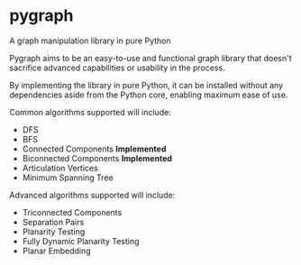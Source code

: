 # pygraph
A graph manipulation library in pure Python

Pygraph aims to be an easy-to-use and functional graph library that doesn't sacrifice advanced capabilities or usability in the process.

By implementing the library in pure Python, it can be installed without any dependencies aside from the Python core, enabling maximum ease of use.

Common algorithms supported will include:
* DFS
* BFS
* Connected Components **Implemented**
* Biconnected Components **Implemented**
* Articulation Vertices
* Minimum Spanning Tree

Advanced algorithms supported will include:
* Triconnected Components
* Separation Pairs
* Planarity Testing
* Fully Dynamic Planarity Testing
* Planar Embedding
